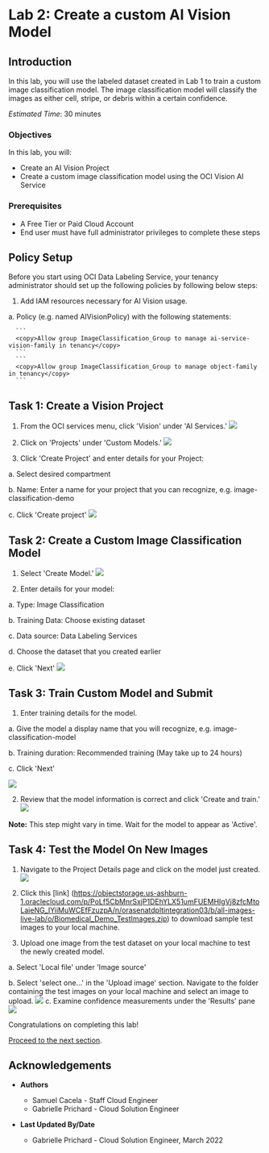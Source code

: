 # Lab 2: Create a custom AI Vision Model

## Introduction
In this lab, you will use the labeled dataset created in Lab 1 to train a custom image classification model. The image classification model will classify the images as either cell, stripe, or debris within a certain confidence.

*Estimated Time*: 30 minutes

### Objectives

In this lab, you will:
- Create an AI Vision Project
- Create a custom image classification model using the OCI Vision AI Service

### Prerequisites

- A Free Tier or Paid Cloud Account
- End user must have full administrator privileges to complete these steps

## **Policy Setup**

Before you start using OCI Data Labeling Service, your tenancy administrator should set up the following policies by following below steps:

1. Add IAM resources necessary for AI Vision usage.

  a. Policy (e.g. named AIVisionPolicy) with the following statements:

      ```
      <copy>Allow group ImageClassification_Group to manage ai-service-vision-family in tenancy</copy>
      ```
      ```
      <copy>Allow group ImageClassification_Group to manage object-family in tenancy</copy>
      ```


## **Task 1:** Create a Vision Project

1. From the OCI services menu, click 'Vision' under 'AI Services.'
![](./images/vision.png)

2. Click on 'Projects' under 'Custom Models.'
![](./images/click-on-projects.png)

3. Click 'Create Project' and enter details for your Project:

  a. Select desired compartment

  b. Name: Enter a name for your project that you can recognize, e.g. image-classification-demo

  c. Click 'Create project'
  ![](./images/create-project.png)

## **Task 2:** Create a Custom Image Classification Model

1. Select 'Create Model.'
![](./images/create-model.png)

2. Enter details for your model:

  a. Type: Image Classification

  b. Training Data: Choose existing dataset

  c. Data source: Data Labeling Services

  d. Choose the dataset that you created earlier

  e. Click 'Next'
  ![](./images/model-details.png)

## **Task 3:** Train Custom Model and Submit
1. Enter training details for the model.

  a. Give the model a display name that you will recognize, e.g. image-classification-model

  b. Training duration: Recommended training (May take up to 24 hours)

  c. Click 'Next'

  ![](./images/model-training-details.png)


2. Review that the model information is correct and click 'Create and train.'
![](./images/create-and-train.png)

**Note:** This step might vary in time. Wait for the model to appear as 'Active'.

## **Task 4:** Test the Model On New Images

1. Navigate to the Project Details page and click on the model just created.
![](./images/project-detail-page.png)

2. Click this [link] (https://objectstorage.us-ashburn-1.oraclecloud.com/p/PoLf5CbMnrSxjP1DEhYLX51umFUEMHIgVj8zfcMtoLaieNG_IYiiMuWCEfFzuzpA/n/orasenatdpltintegration03/b/all-images-live-lab/o/Biomedical_Demo_TestImages.zip) to download sample test images to your local machine.

3. Upload one image from the test dataset on your local machine to test the newly created model.

  a. Select 'Local file' under 'Image source'

  b. Select 'select one...' in the 'Upload image' section. Navigate to the folder containing the test images on your local machine and select an image to upload.
  ![](./images/upload-image.png)
   c. Examine confidence measurements under the 'Results' pane
   ![](./images/test-image.png)





Congratulations on completing this lab!

[Proceed to the next section](#next).

## Acknowledgements
* **Authors**
    * Samuel Cacela - Staff Cloud Engineer
    * Gabrielle Prichard - Cloud Solution Engineer

* **Last Updated By/Date**
    * Gabrielle Prichard - Cloud Solution Engineer, March 2022
